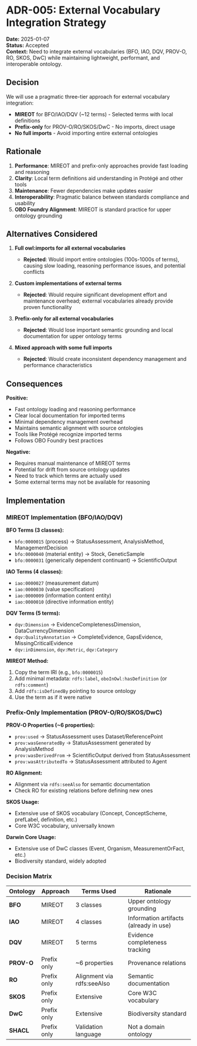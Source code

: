 # ADR-005: External Vocabulary Integration Strategy

**Date:** 2025-01-07  
**Status:** Accepted  
**Context:** Need to integrate external vocabularies (BFO, IAO, DQV, PROV-O, RO, SKOS, DwC) while maintaining lightweight, performant, and interoperable ontology.

## Decision

We will use a pragmatic three-tier approach for external vocabulary integration:

- **MIREOT** for BFO/IAO/DQV (~12 terms) - Selected terms with local definitions
- **Prefix-only** for PROV-O/RO/SKOS/DwC - No imports, direct usage
- **No full imports** - Avoid importing entire external ontologies

## Rationale

1. **Performance**: MIREOT and prefix-only approaches provide fast loading and reasoning
2. **Clarity**: Local term definitions aid understanding in Protégé and other tools
3. **Maintenance**: Fewer dependencies make updates easier
4. **Interoperability**: Pragmatic balance between standards compliance and usability
5. **OBO Foundry Alignment**: MIREOT is standard practice for upper ontology grounding

## Alternatives Considered

1. **Full owl:imports for all external vocabularies**
   - **Rejected**: Would import entire ontologies (100s-1000s of terms), causing slow loading, reasoning performance issues, and potential conflicts

2. **Custom implementations of external terms**
   - **Rejected**: Would require significant development effort and maintenance overhead; external vocabularies already provide proven functionality

3. **Prefix-only for all external vocabularies**
   - **Rejected**: Would lose important semantic grounding and local documentation for upper ontology terms

4. **Mixed approach with some full imports**
   - **Rejected**: Would create inconsistent dependency management and performance characteristics

## Consequences

**Positive:**

- Fast ontology loading and reasoning performance
- Clear local documentation for imported terms
- Minimal dependency management overhead
- Maintains semantic alignment with source ontologies
- Tools like Protégé recognize imported terms
- Follows OBO Foundry best practices

**Negative:**

- Requires manual maintenance of MIREOT terms
- Potential for drift from source ontology updates
- Need to track which terms are actually used
- Some external terms may not be available for reasoning

## Implementation

### MIREOT Implementation (BFO/IAO/DQV)

**BFO Terms (3 classes):**
- `bfo:0000015` (process) → StatusAssessment, AnalysisMethod, ManagementDecision
- `bfo:0000040` (material entity) → Stock, GeneticSample  
- `bfo:0000031` (generically dependent continuant) → ScientificOutput

**IAO Terms (4 classes):**
- `iao:0000027` (measurement datum)
- `iao:0000030` (value specification)
- `iao:0000009` (information content entity)
- `iao:0000010` (directive information entity)

**DQV Terms (5 terms):**
- `dqv:Dimension` → EvidenceCompletenessDimension, DataCurrencyDimension
- `dqv:QualityAnnotation` → CompleteEvidence, GapsEvidence, MissingCriticalEvidence
- `dqv:inDimension`, `dqv:Metric`, `dqv:Category`

**MIREOT Method:**
1. Copy the term IRI (e.g., `bfo:0000015`)
2. Add minimal metadata: `rdfs:label`, `oboInOwl:hasDefinition` (or `rdfs:comment`)
3. Add `rdfs:isDefinedBy` pointing to source ontology
4. Use the term as if it were native

### Prefix-Only Implementation (PROV-O/RO/SKOS/DwC)

**PROV-O Properties (~6 properties):**
- `prov:used` → StatusAssessment uses Dataset/ReferencePoint
- `prov:wasGeneratedBy` → StatusAssessment generated by AnalysisMethod
- `prov:wasDerivedFrom` → ScientificOutput derived from StatusAssessment
- `prov:wasAttributedTo` → StatusAssessment attributed to Agent

**RO Alignment:**
- Alignment via `rdfs:seeAlso` for semantic documentation
- Check RO for existing relations before defining new ones

**SKOS Usage:**
- Extensive use of SKOS vocabulary (Concept, ConceptScheme, prefLabel, definition, etc.)
- Core W3C vocabulary, universally known

**Darwin Core Usage:**
- Extensive use of DwC classes (Event, Organism, MeasurementOrFact, etc.)
- Biodiversity standard, widely adopted

### Decision Matrix

| Ontology   | Approach    | Terms Used                 | Rationale                              |
|------------|-------------|----------------------------|----------------------------------------|
| **BFO**    | MIREOT      | 3 classes                  | Upper ontology grounding               |
| **IAO**    | MIREOT      | 4 classes                  | Information artifacts (already in use) |
| **DQV**    | MIREOT      | 5 terms                    | Evidence completeness tracking         |
| **PROV-O** | Prefix only | ~6 properties              | Provenance relations                   |
| **RO**     | Prefix only | Alignment via rdfs:seeAlso | Semantic documentation                 |
| **SKOS**   | Prefix only | Extensive                  | Core W3C vocabulary                    |
| **DwC**    | Prefix only | Extensive                  | Biodiversity standard                  |
| **SHACL**  | Prefix only | Validation language        | Not a domain ontology                  |
